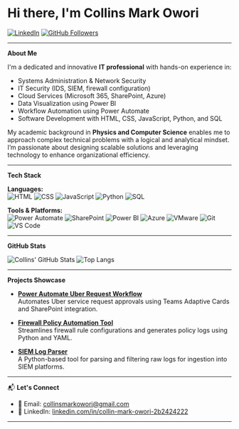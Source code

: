 # Hi there, I'm Collins Mark Owori

[![LinkedIn](https://img.shields.io/badge/LinkedIn-%230077B5.svg?style=for-the-badge&logo=linkedin&logoColor=white)](https://www.linkedin.com/in/collin-mark-owori-2b2424222/)
[![GitHub Followers](https://img.shields.io/github/followers/CollinsMarkOwori?label=Follow&style=for-the-badge)](https://github.com/CollinsMarkOwori)

---

**About Me**

I'm a dedicated and innovative **IT professional** with hands-on experience in:

-  Systems Administration & Network Security
-  IT Security (IDS, SIEM, firewall configuration)
-  Cloud Services (Microsoft 365, SharePoint, Azure)
-  Data Visualization using Power BI
-  Workflow Automation using Power Automate
-  Software Development with HTML, CSS, JavaScript, Python, and SQL

My academic background in **Physics and Computer Science** enables me to approach complex technical problems with a logical and analytical mindset. I’m passionate about designing scalable solutions and leveraging technology to enhance organizational efficiency.

---

**Tech Stack**

**Languages:**  
![HTML](https://img.shields.io/badge/-HTML5-E34F26?style=flat&logo=html5&logoColor=white)
![CSS](https://img.shields.io/badge/-CSS3-1572B6?style=flat&logo=css3&logoColor=white)
![JavaScript](https://img.shields.io/badge/-JavaScript-F7DF1E?style=flat&logo=javascript&logoColor=black)
![Python](https://img.shields.io/badge/-Python-3776AB?style=flat&logo=python&logoColor=white)
![SQL](https://img.shields.io/badge/-SQL-4479A1?style=flat&logo=postgresql&logoColor=white)


**Tools & Platforms:**  
![Power Automate](https://img.shields.io/badge/-Power%20Automate-742774?style=flat&logo=microsoft-power-automate&logoColor=white)
![SharePoint](https://img.shields.io/badge/-SharePoint-0078d4?style=flat&logo=microsoft-sharepoint&logoColor=white)
![Power BI](https://img.shields.io/badge/-Power%20BI-F2C811?style=flat&logo=power-bi&logoColor=black)
![Azure](https://img.shields.io/badge/-Azure-0078D4?style=flat&logo=microsoft-azure&logoColor=white)
![VMware](https://img.shields.io/badge/-VMware-607078?style=flat&logo=vmware&logoColor=white)
![Git](https://img.shields.io/badge/-Git-F05032?style=flat&logo=git&logoColor=white)
![VS Code](https://img.shields.io/badge/-VSCode-007ACC?style=flat&logo=visual-studio-code&logoColor=white)

---

**GitHub Stats**

![Collins' GitHub Stats](https://github-readme-stats.vercel.app/api?username=cowori&show_icons=true&theme=github_dark&count_private=true)
![Top Langs](https://github-readme-stats.vercel.app/api/top-langs/?username=cowori&layout=compact&theme=github_dark)

---

**Projects Showcase**

- **[Power Automate Uber Request Workflow](https://github.com/CollinsMarkOwori/uber-approval-flow)**  
  Automates Uber service request approvals using Teams Adaptive Cards and SharePoint integration.

- **[Firewall Policy Automation Tool](https://github.com/CollinsMarkOwori/firewall-policy-tool)**  
  Streamlines firewall rule configurations and generates policy logs using Python and YAML.

- **[SIEM Log Parser](https://github.com/CollinsMarkOwori/siem-log-parser)**  
  A Python-based tool for parsing and filtering raw logs for ingestion into SIEM platforms.

---

📬 **Let's Connect**

- 📧 Email: [collinsmarkowori@gmail.com](mailto:collinsmarkowori@gmail.com)  
- 🔗 LinkedIn: [linkedin.com/in/collin-mark-owori-2b2424222](https://www.linkedin.com/in/collin-mark-owori-2b2424222/)

---



<!---
cowori/cowori is a ✨ special ✨ repository because its `README.md` (this file) appears on your GitHub profile.
You can click the Preview link to take a look at your changes.
--->
